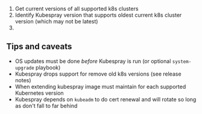 1. Get current versions of all supported k8s clusters
2. Identify Kubespray version that supports oldest current k8s cluster version (which may not be latest)
3. 

## Tips and caveats

- OS updates must be done *before* Kubespray is run (or optional `system-upgrade` playbook)
- Kubespray drops support for remove old k8s versions (see release notes)
- When extending kubespray image must maintain  for each supported Kubernetes version
- Kubespray depends on `kubeadm` to do cert renewal and will rotate so long as don't fall to far behind
